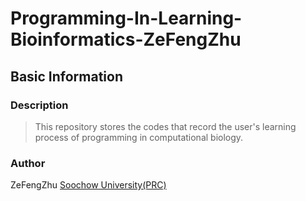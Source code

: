 # Programming-In-Learning-Bioinformatics-ZeFengZhu
## Basic Information
### Description
>This repository stores the codes that record the user's learning process of programming in computational biology.
### Author
ZeFengZhu [Soochow University(PRC)](http://www.suda.edu.cn/)
